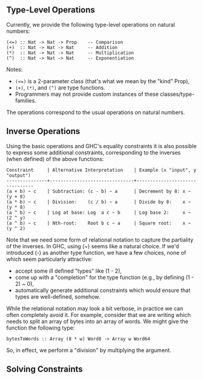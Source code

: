 ## Type-Level Operations


Currently, we provide the following type-level operations on natural numbers:

```wiki
(<=) :: Nat -> Nat -> Prop    -- Comparison
(+)  :: Nat -> Nat -> Nat     -- Addition
(*)  :: Nat -> Nat -> Nat     -- Multiplication
(^)  :: Nat -> Nat -> Nat     -- Exponentiation
```


Notes:

- `(<=)` is a 2-parameter class (that's what we mean by the "kind" Prop),
- `(+)`, `(*)`, and `(^)` are type functions.
- Programmers may not provide custom instances of these classes/type-families.


The operations correspond to the usual operations on natural numbers.

## Inverse Operations


Using the basic operations and GHC's equality constraints it is also possible to express
some additional constraints, corresponding to the inverses (when defined) of the above functions:

```wiki
Constraint     | Alternative Interpretation    | Example (x "input", y "output")
---------------+-------------------------------+--------------------------------
(a + b) ~ c    | Subtraction: (c - b) ~ a      | Decrement by 8: x ~ (y + 8)
(a * b) ~ c    | Division:    (c / b) ~ a      | Divide by 8:    x ~ (y * 8)
(a ^ b) ~ c    | Log at base: Log  a c ~ b     | Log base 2:     x ~ (2 ^ y)
(a ^ b) ~ c    | Nth-root:    Root b c ~ a     | Square root:    x ~ (y ^ 2)
```


Note that we need some form of relational notation to capture the partiality of the
inverses.  In GHC, using (\~) seems like a natural choice.  If we'd introduced (-)
as another type function, we have a few choices, none of which seem particularly attractive:

- accept some ill defined "types" like (1 - 2),
- come up with a "completion" for the type function (e.g., by defining (1 - 2) \~ 0),
- automatically generate additional constraints which would ensure that types are well-defined, somehow.


While the relational notation may look a bit verbose, in practice we can often completely avoid it.
For example, consider that we are writing which needs to split an array of bytes into an array of
words.  We might give the function the following type:

```wiki
bytesToWords :: Array (8 * w) Word8 -> Array w Word64
```


So, in effect, we perform a "division" by multiplying the argument.

## Solving Constraints